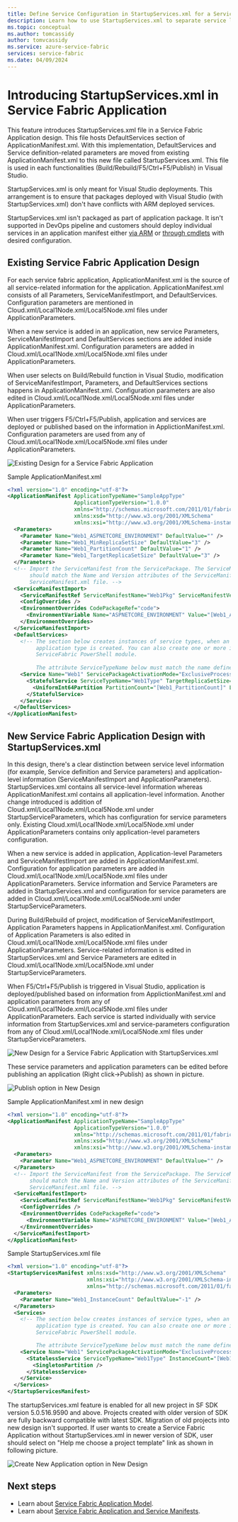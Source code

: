 ```yaml
---
title: Define Service Configuration in StartupServices.xml for a Service Fabric Application
description: Learn how to use StartupServices.xml to separate service level configuration from ApplicationManifest.xml.
ms.topic: conceptual
ms.author: tomcassidy
author: tomvcassidy
ms.service: azure-service-fabric
services: service-fabric
ms.date: 04/09/2024
---
```


# Introducing StartupServices.xml in Service Fabric Application
This feature introduces StartupServices.xml file in a Service Fabric Application design. This file hosts DefaultServices section of ApplicationManifest.xml. With this implementation, DefaultServices and Service definition-related parameters are moved from existing ApplicationManifest.xml to this new file called StartupServices.xml. This file is used in each functionalities (Build/Rebuild/F5/Ctrl+F5/Publish) in Visual Studio.

StartupServices.xml is only meant for Visual Studio deployments. This arrangement is to ensure that packages deployed with Visual Studio (with StartupServices.xml) don't have conflicts with ARM deployed services.

StartupServices.xml isn't packaged as part of application package. It isn't supported in DevOps pipeline and customers should deploy individual services in an application manifest either [via ARM](service-fabric-application-arm-resource.md) or [through cmdlets](service-fabric-deploy-remove-applications.md) with desired configuration.

## Existing Service Fabric Application Design
For each service fabric application, ApplicationManifest.xml is the source of all service-related information for the application. ApplicationManifest.xml consists of all Parameters, ServiceManifestImport, and DefaultServices. Configuration parameters are mentioned in Cloud.xml/Local1Node.xml/Local5Node.xml files under ApplicationParameters.

When a new service is added in an application, new service Parameters, ServiceManifestImport and DefaultServices sections are added inside ApplicationManifest.xml. Configuration parameters are added in Cloud.xml/Local1Node.xml/Local5Node.xml files under ApplicationParameters.

When user selects on Build/Rebuild function in Visual Studio, modification of ServiceManifestImport, Parameters, and DefaultServices sections happens in ApplicationManifest.xml. Configuration parameters are also edited in Cloud.xml/Local1Node.xml/Local5Node.xml files under ApplicationParameters.

When user triggers F5/Ctrl+F5/Publish, application and services are deployed or published based on the information in ApplictionManifest.xml.  Configuration parameters are used from any of Cloud.xml/Local1Node.xml/Local5Node.xml files under ApplicationParameters.

![Existing Design for a Service Fabric Application][exisiting-design-diagram]

Sample ApplicationManifest.xml 

```xml
<?xml version="1.0" encoding="utf-8"?>
<ApplicationManifest ApplicationTypeName="SampleAppType"
                     ApplicationTypeVersion="1.0.0"
                     xmlns="http://schemas.microsoft.com/2011/01/fabric"
                     xmlns:xsd="http://www.w3.org/2001/XMLSchema"
                     xmlns:xsi="http://www.w3.org/2001/XMLSchema-instance">
  <Parameters>
    <Parameter Name="Web1_ASPNETCORE_ENVIRONMENT" DefaultValue="" />
    <Parameter Name="Web1_MinReplicaSetSize" DefaultValue="3" />
    <Parameter Name="Web1_PartitionCount" DefaultValue="1" />
    <Parameter Name="Web1_TargetReplicaSetSize" DefaultValue="3" />
  </Parameters>
  <!-- Import the ServiceManifest from the ServicePackage. The ServiceManifestName and ServiceManifestVersion 
       should match the Name and Version attributes of the ServiceManifest element defined in the 
       ServiceManifest.xml file. -->
  <ServiceManifestImport>
    <ServiceManifestRef ServiceManifestName="Web1Pkg" ServiceManifestVersion="1.0.0" />
    <ConfigOverrides />
    <EnvironmentOverrides CodePackageRef="code">
      <EnvironmentVariable Name="ASPNETCORE_ENVIRONMENT" Value="[Web1_ASPNETCORE_ENVIRONMENT]" />
    </EnvironmentOverrides>
  </ServiceManifestImport>
  <DefaultServices>
    <!-- The section below creates instances of service types, when an instance of this 
         application type is created. You can also create one or more instances of service type using the 
         ServiceFabric PowerShell module.
         
         The attribute ServiceTypeName below must match the name defined in the imported ServiceManifest.xml file. -->
    <Service Name="Web1" ServicePackageActivationMode="ExclusiveProcess">
      <StatefulService ServiceTypeName="Web1Type" TargetReplicaSetSize="[Web1_TargetReplicaSetSize]" MinReplicaSetSize="[Web1_MinReplicaSetSize]">
        <UniformInt64Partition PartitionCount="[Web1_PartitionCount]" LowKey="-9223372036854775808" HighKey="9223372036854775807" />
      </StatefulService>
    </Service>
  </DefaultServices>
</ApplicationManifest>
```

## New Service Fabric Application Design with StartupServices.xml
In this design, there's a clear distinction between service level information (for example, Service definition and Service parameters) and application-level information (ServiceManifestImport and ApplicationParameters). StartupServices.xml contains all service-level information whereas ApplicationManifest.xml contains all application-level information. Another change introduced is addition of Cloud.xml/Local1Node.xml/Local5Node.xml under StartupServiceParameters, which has configuration for service parameters only. Existing Cloud.xml/Local1Node.xml/Local5Node.xml under ApplicationParameters contains only application-level parameters configuration.

When a new service is added in application, Application-level Parameters and ServiceManifestImport are added in ApplicationManifest.xml. Configuration for application parameters are added in Cloud.xml/Local1Node.xml/Local5Node.xml files under ApplicationParameters. Service information and Service Parameters are added in StartupServices.xml and configuration for service parameters are added in Cloud.xml/Local1Node.xml/Local5Node.xml under StartupServiceParameters.

During Build/Rebuild of project, modification of ServiceManifestImport, Application Parameters happens in ApplicationManifest.xml. Configuration of Application Parameters is also edited in Cloud.xml/Local1Node.xml/Local5Node.xml files under ApplicationParameters. Service-related information is edited in StartupServices.xml and Service Parameters are edited in Cloud.xml/Local1Node.xml/Local5Node.xml under StartupServiceParameters.

When F5/Ctrl+F5/Publish is triggered in Visual Studio, application is deployed/published based on information from ApplictionManifest.xml and application parameters from any of Cloud.xml/Local1Node.xml/Local5Node.xml files under ApplicationParameters. Each service is started individually with service information from StartupServices.xml and service-parameters configuration from any of Cloud.xml/Local1Node.xml/Local5Node.xml files under StartupServiceParameters.

![New Design for a Service Fabric Application with StartupServices.xml][new-design-diagram]

These service parameters and application parameters can be edited before publishing an application (Right click->Publish) as shown in picture.

![Publish option in New Design][publish-application]

Sample ApplicationManifest.xml in new design
```xml
<?xml version="1.0" encoding="utf-8"?>
<ApplicationManifest ApplicationTypeName="SampleAppType"
                     ApplicationTypeVersion="1.0.0"
                     xmlns="http://schemas.microsoft.com/2011/01/fabric"
                     xmlns:xsd="http://www.w3.org/2001/XMLSchema"
                     xmlns:xsi="http://www.w3.org/2001/XMLSchema-instance">
  <Parameters>
    <Parameter Name="Web1_ASPNETCORE_ENVIRONMENT" DefaultValue="" />
  </Parameters>
  <!-- Import the ServiceManifest from the ServicePackage. The ServiceManifestName and ServiceManifestVersion 
       should match the Name and Version attributes of the ServiceManifest element defined in the 
       ServiceManifest.xml file. -->
  <ServiceManifestImport>
    <ServiceManifestRef ServiceManifestName="Web1Pkg" ServiceManifestVersion="1.0.0" />
    <ConfigOverrides />
    <EnvironmentOverrides CodePackageRef="code">
      <EnvironmentVariable Name="ASPNETCORE_ENVIRONMENT" Value="[Web1_ASPNETCORE_ENVIRONMENT]" />
    </EnvironmentOverrides>
  </ServiceManifestImport>
</ApplicationManifest>
```

Sample StartupServices.xml file
```xml
<?xml version="1.0" encoding="utf-8"?>
<StartupServicesManifest xmlns:xsd="http://www.w3.org/2001/XMLSchema"
                         xmlns:xsi="http://www.w3.org/2001/XMLSchema-instance"
                         xmlns="http://schemas.microsoft.com/2011/01/fabric">
  <Parameters>
    <Parameter Name="Web1_InstanceCount" DefaultValue="-1" />
  </Parameters>
  <Services>
    <!-- The section below creates instances of service types, when an instance of this 
         application type is created. You can also create one or more instances of service type using the 
         ServiceFabric PowerShell module.

         The attribute ServiceTypeName below must match the name defined in the imported ServiceManifest.xml file. -->
    <Service Name="Web1" ServicePackageActivationMode="ExclusiveProcess">
      <StatelessService ServiceTypeName="Web1Type" InstanceCount="[Web1_InstanceCount]">
        <SingletonPartition />
      </StatelessService>
    </Service>
  </Services>
</StartupServicesManifest>
```

The startupServices.xml feature is enabled for all new project in SF SDK version 5.0.516.9590 and above. Projects created with older version of SDK are fully backward compatible with latest SDK. Migration of old projects into new design isn't supported. If user wants to create a Service Fabric Application without StartupServices.xml in newer version of SDK, user should select on "Help me choose a project template" link as shown in following picture.

![Create New Application option in New Design][create-new-project]

## Next steps
- Learn about [Service Fabric Application Model](service-fabric-application-model.md).
- Learn about [Service Fabric Application and Service Manifests](service-fabric-application-and-service-manifests.md).

<!--Image references-->
[exisiting-design-diagram]: ./media/service-fabric-startupservices/existing-design.png
[new-design-diagram]: ./media/service-fabric-startupservices/new-design.png
[publish-application]: ./media/service-fabric-startupservices/publish-application.png
[create-new-project]: ./media/service-fabric-startupservices/create-new-project.png

